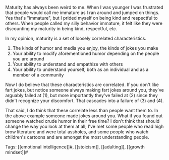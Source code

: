 Maturity has always been weird to me. When I was younger I was frustrated that people would call me immature as I ran around and jumped on things. Yes that's "immature", but I prided myself on being kind and respectful to others. When people called my silly behavior immature, it felt like they were discounting my maturity in being kind, respectful, etc.  

In my opinion, maturity is a set of loosely correlated characteristics.

 1. The kinds of humor and media you enjoy, the kinds of jokes you make
 2. Your ability to modify aforementioned humor depending on the people you are around
 3. Your ability to understand and empathize with others
 4. Your ability to understand yourself, both as an individual and as a member of a community

Now I do believe that these characteristics are correlated. If you don't like fart jokes, but notice someone always making fart jokes around you, they've arguably failed at (1), but more importantly they've failed at (2) since they didn't recognize your discomfort. That cascades into a failure of (3) and (4).

That said, I do think that these correlate less than people want them to. In the above example someone made jokes around you. What if you found out someone watched crude humor in their free time? I don't think that should change the way you look at them at all; I've met some people who read high brow literature and were total assholes, and some people who watch children's cartoons and are amongst the most understanding people.

Tags: [[emotional intelligence]]#, [[stoicism]], [[adulting]], [[growth mindset]]#

